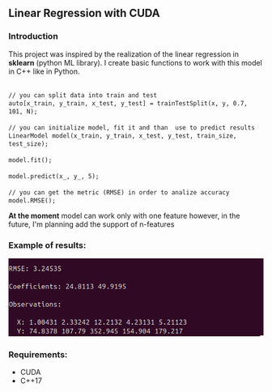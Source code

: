 ## Linear Regression with CUDA

### Introduction

This project was inspired by the realization of the linear regression in __sklearn__ (python ML library). I create basic functions to work with this model in C++ like in Python.

```

// you can split data into train and test
auto[x_train, y_train, x_test, y_test] = trainTestSplit(x, y, 0.7, 101, N); 

// you can initialize model, fit it and than  use to predict results
LinearModel model(x_train, y_train, x_test, y_test, train_size, test_size);

model.fit();

model.predict(x_, y_, 5);

// you can get the metric (RMSE) in order to analize accuracy
model.RMSE();
```

__At the moment__ model can work only with one feature however, in the future, I'm planning add the support of n-features

### Example of results:

![1731945032598](image/README/1731945032598.png)

### Requirements:

- CUDA
- C++17

